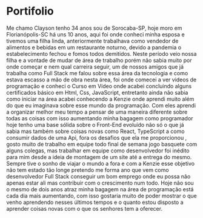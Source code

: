 # Portifolio

Me chamo Clayson tenho 34 anos sou de Sorocaba-SP,  hoje moro em Florianópolis-SC há uns 10 anos, aqui foi onde conheci minha esposa e tivemos uma filha linda, anteriormente trabalhava como vendedor de alimentos e bebidas em um restaurante  noturno, devido a pandemia o estabelecimento fechou e fomos todos demitidos.
Neste período veio nossa filha e a vontade de mudar de área de trabalho porém não sabia muito por onde começar e nem qual carreira seguir, um de nossos amigos que já trabalha como Full Stack me falou sobre essa área da tecnologia e como estava escasso a mão de obra nesta área, foi onde comecei a ver videos de programação e conheci o Curso em Vídeo onde acabei concluindo alguns certificados básico em Html, Css, JavaScript, entretanto ainda não sabia como iniciar na área acabei conhecendo a Kenzie onde aprendi muito além do que eu imaginava sobre esse mundo da programação.
Com eles aprendi a organizar melhor meu tempo a pensar de uma maneira diferente sobre todas as coisas com isso aumentando minha bagagem como programador hoje tenho uma base sólida sobre o Front-End evoluído não só o que já sabia mas também sobre coisas novas como React, TypeScript  a como consumir dados de uma Api, fora os desafios que ela me proporcionou , gosto muito de trabalho em equipe todo final de semana jogo basquete com alguns colegas, mas trabalhar em equipe como desenvolvedor foi inédito para mim desde a ideia de montagem de um site até a entrega do mesmo.
Sempre tive o sonho de viajar o mundo a fora e com a Kenzie esse objetivo não tem estado tão longe pretendo me forma ano que vem como desenvolvedor Full Stack conseguir um bom emprego onde eu possa não apenas estar ali mas contribuir com o crescimento num todo.
Hoje não sou o mesmo de dois anos atraz minha bagagem na área de programação está cada dia mais aumentando, com isso gostaria muito de poder mostrar o que venho aprendendo nesses últimos tempos e o quanto estou disposto a aprender coisas novas com o que os senhores tem a oferecer.
